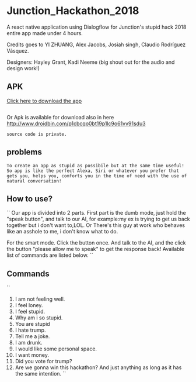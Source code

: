 # Junction_Hackathon_2018
A react native application using Dialogflow for Junction's stupid hack 2018 entire app made under 4 hours.

Credits goes to  YI ZHUANG,	Alex Jacobs, Josiah singh, Claudio Rodríguez Vásquez.

Designers: Hayley Grant, Kadi Neeme (big shout out for the audio and design work!)

## APK
[Click here to download the app](http://www.droidbin.com/p1cbcqo0bt19p1lc9o61vv91sdu3)
```
```
Or Apk is available for download also in here http://www.droidbin.com/p1cbcqo0bt19p1lc9o61vv91sdu3 
```
source code is private.
```
## problems
```
To create an app as stupid as possibile but at the same time useful!
So app is like the perfect Alexa, Siri or whatever you prefer that gets you, helps you, comforts you in the time of need with the use of natural conversation!
```
## How to use?
``
Our app is divided into 2 parts. First part is the dumb mode, just hold the "speak button", and talk to our AI, for example:my ex is trying to get us back together but i don't want to,LOL.   Or There's this guy at work who behaves like an asshole to me, i don't know what to do.

For the smart mode.  Click the button once. And talk to the AI, and the click the button "please allow me to speak" to get the response back!  Available list of commands are listed below. 
``

## Commands
``
1. I am not feeling well.
2. I feel loney.
3. I feel stupid.
4. Why am i so stupid.
5. You are stupid 
6. I hate trump.
7. Tell me a joke.
8. I am drunk.
9. I would like some personal space.
10. I want money.
11. Did you vote for trump?
12. Are we gonna win this hackathon?
And just anything as long as it has the same intention.
``
